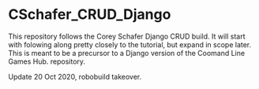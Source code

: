 # CSchafer_CRUD_Django

This repository follows the Corey Schafer Django CRUD build. It will start
with folowing along pretty closely to the tutorial, but expand in scope
later. This is meant to be a precursor to a Django version of the Coomand
Line Games Hub. repository.

Update 20 Oct 2020, robobuild takeover.
